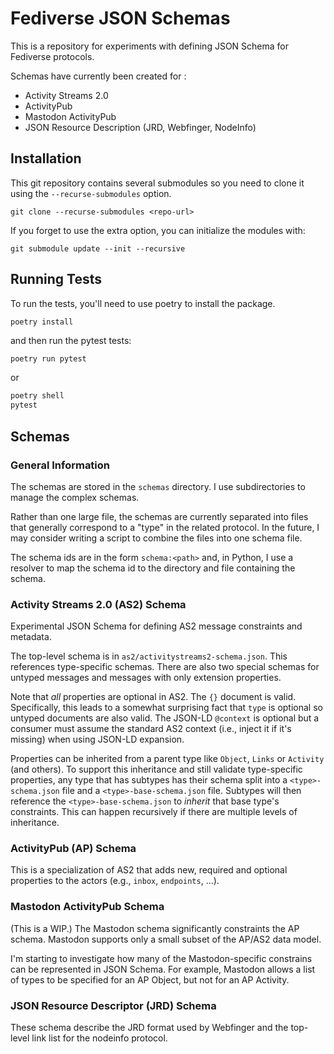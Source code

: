 # Fediverse JSON Schemas

This is a repository for experiments with defining JSON Schema for Fediverse protocols.

Schemas have currently been created for :

* Activity Streams 2.0
* ActivityPub
* Mastodon ActivityPub
* JSON Resource Description (JRD, Webfinger, NodeInfo)

## Installation

This git repository contains several submodules so you need to clone it using the `--recurse-submodules` option.

`git clone --recurse-submodules <repo-url>`

If you forget to use the extra option, you can initialize the modules with:

`git submodule update --init --recursive`

## Running Tests


To run the tests, you'll need to use poetry to install the package.

```
poetry install
```

and then run the pytest tests:

```bash
poetry run pytest
```

or

```bash
poetry shell
pytest
```

## Schemas

### General Information

The schemas are stored in the `schemas` directory. I use subdirectories to manage the complex schemas.

Rather than one large file, the schemas are currently separated into files that generally correspond to a "type" in the related protocol. In the future, I may consider writing a script to combine the files into one schema file.

The schema ids are in the form `schema:<path>` and, in Python, I use a resolver to map the schema id to the directory and file containing the schema.


### Activity Streams 2.0 (AS2) Schema

Experimental JSON Schema for defining AS2 message constraints and metadata.

The top-level schema is in `as2/activitystreams2-schema.json`. This references type-specific schemas. There are also two special schemas for untyped messages and messages with only extension properties.

Note that *all* properties are optional in AS2. The `{}` document is valid. Specifically, this leads to a somewhat surprising fact that `type` is optional so untyped documents are also valid. The JSON-LD `@context` is optional but a consumer must assume the standard AS2 context (i.e., inject it if it's missing) when using JSON-LD expansion.

Properties can be inherited from a parent type like `Object`, `Links` or `Activity` (and others). To support this inheritance and still validate type-specific properties, any type that has subtypes has their schema split into a `<type>-schema.json` file and a `<type>-base-schema.json` file. Subtypes will then reference the `<type>-base-schema.json` to *inherit* that base type's constraints. This can happen recursively if there are multiple levels of inheritance.

### ActivityPub (AP) Schema

This is a specialization of AS2 that adds new, required and optional properties to the actors (e.g., `inbox`, `endpoints`, ...).

### Mastodon ActivityPub Schema

(This is a WIP.) The Mastodon schema significantly constraints the AP schema. Mastodon supports only a small subset of the AP/AS2 data model.

I'm starting to investigate how many of the Mastodon-specific constrains can be represented in JSON Schema. For example, Mastodon allows a list of types to be specified for an AP Object, but not for an AP Activity.

### JSON Resource Descriptor (JRD) Schema

These schema describe the JRD format used by Webfinger and the top-level link list for the nodeinfo protocol.
